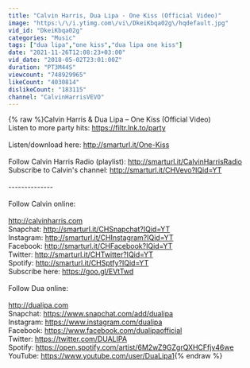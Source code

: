 ```yaml
---
title: "Calvin Harris, Dua Lipa - One Kiss (Official Video)"
image: "https:\/\/i.ytimg.com\/vi\/DkeiKbqa02g\/hqdefault.jpg"
vid_id: "DkeiKbqa02g"
categories: "Music"
tags: ["dua lipa","one kiss","dua lipa one kiss"]
date: "2021-11-26T12:08:23+03:00"
vid_date: "2018-05-02T23:01:00Z"
duration: "PT3M44S"
viewcount: "748929965"
likeCount: "4030814"
dislikeCount: "183115"
channel: "CalvinHarrisVEVO"
---
```

{% raw %}Calvin Harris &amp; Dua Lipa – One Kiss (Official Video)<br />Listen to more party hits: <a rel="nofollow" target="blank" href="https://filtr.lnk.to/party">https://filtr.lnk.to/party</a><br /><br />Listen/download here: <a rel="nofollow" target="blank" href="http://smarturl.it/One-Kiss">http://smarturl.it/One-Kiss</a><br /> <br />Follow Calvin Harris Radio (playlist): <a rel="nofollow" target="blank" href="http://smarturl.it/CalvinHarrisRadio">http://smarturl.it/CalvinHarrisRadio</a><br />Subscribe to Calvin's channel: <a rel="nofollow" target="blank" href="http://smarturl.it/CHVevo?IQid=YT">http://smarturl.it/CHVevo?IQid=YT</a><br /> <br />--------------<br /> <br />Follow Calvin online: <br /> <br /><a rel="nofollow" target="blank" href="http://calvinharris.com">http://calvinharris.com</a><br />Snapchat: <a rel="nofollow" target="blank" href="http://smarturl.it/CHSnapchat?IQid=YT">http://smarturl.it/CHSnapchat?IQid=YT</a><br />Instagram: <a rel="nofollow" target="blank" href="http://smarturl.it/CHInstagram?IQid=YT">http://smarturl.it/CHInstagram?IQid=YT</a>        <br />Facebook: <a rel="nofollow" target="blank" href="http://smarturl.it/CHFacebook?IQid=YT">http://smarturl.it/CHFacebook?IQid=YT</a>    <br />Twitter: <a rel="nofollow" target="blank" href="http://smarturl.it/CHTwitter?IQid=YT">http://smarturl.it/CHTwitter?IQid=YT</a>     <br />Spotify: <a rel="nofollow" target="blank" href="http://smarturl.it/CHSptfy?IQid=YT">http://smarturl.it/CHSptfy?IQid=YT</a><br />Subscribe here: <a rel="nofollow" target="blank" href="https://goo.gl/EVtTwd">https://goo.gl/EVtTwd</a><br /><br />Follow Dua online: <br /> <br /><a rel="nofollow" target="blank" href="http://dualipa.com">http://dualipa.com</a> <br />Snapchat: <a rel="nofollow" target="blank" href="https://www.snapchat.com/add/dualipa">https://www.snapchat.com/add/dualipa</a><br />Instagram: <a rel="nofollow" target="blank" href="https://www.instagram.com/dualipa">https://www.instagram.com/dualipa</a> <br />Facebook: <a rel="nofollow" target="blank" href="https://www.facebook.com/dualipaofficial">https://www.facebook.com/dualipaofficial</a> <br />Twitter: <a rel="nofollow" target="blank" href="https://twitter.com/DUALIPA">https://twitter.com/DUALIPA</a>    <br />Spotify: <a rel="nofollow" target="blank" href="https://open.spotify.com/artist/6M2wZ9GZgrQXHCFfjv46we">https://open.spotify.com/artist/6M2wZ9GZgrQXHCFfjv46we</a><br />YouTube: <a rel="nofollow" target="blank" href="https://www.youtube.com/user/DuaLipa1">https://www.youtube.com/user/DuaLipa1</a>{% endraw %}
